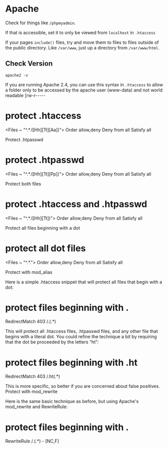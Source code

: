Apache
===========

Check for things like `/phpmyadmin`.

If that is accessible, set it to only be viewed from `localhost` in `.htaccess`

If your pages `include()` files, try and move them to files to files outside of the public directory. Like `/var/www`, just up a directory from  `/var/www/html`.

Check Version
------

```
apache2 -v
```

If you are running Apache 2.4, you can use this syntax in `.htaccess` to allow a folder only to be accessed by the apache user (www-data) and not world readable [rw-r-----

# protect .htaccess
<Files ~ "^.*\.([Hh][Tt][Aa])">
	Order allow,deny
	Deny from all
	Satisfy all
</Files>

Protect .htpasswd

# protect .htpasswd
<Files ~ "^.*\.([Hh][Tt][Pp])">
	Order allow,deny
	Deny from all
	Satisfy all
</Files>

Protect both files

# protect .htaccess and .htpasswd
<Files ~ "^.*\.([Hh][Tt])">
	Order allow,deny
	Deny from all
	Satisfy all
</Files>

Protect all files beginning with a dot

# protect all dot files
<Files ~ "^.*\.">
	Order allow,deny
	Deny from all
	Satisfy all
</Files>

Protect with mod_alias

Here is a simple .htaccess snippet that will protect all files that begin with a dot:

# protect files beginning with .
RedirectMatch 403 /\.(.*)

This will protect all .htaccess files, .htpasswd files, and any other file that begins with a literal dot. You could refine the technique a bit by requiring that the dot be proceeded by the letters “ht”:

# protect files beginning with .ht
RedirectMatch 403 /\.ht(.*)

This is more specific, so better if you are concerned about false positives.
Protect with mod_rewrite

Here is the same basic technique as before, but using Apache's mod_rewrite and RewriteRule:

# protect files beginning with .
RewriteRule /\.(.*) - [NC,F]


